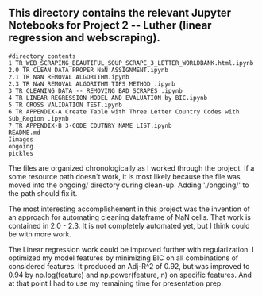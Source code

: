 ## This directory contains the relevant Jupyter Notebooks for Project 2 -- Luther (linear regression and webscraping). 

```
#directory contents
1 TR_WEB_SCRAPING_BEAUTIFUL_SOUP_SCRAPE_3_LETTER_WORLDBANK.html.ipynb               
2.0 TR CLEAN DATA PROPER NaN ASSIGNMENT.ipynb                                       
2.1 TR NaN REMOVAL ALGORITHM.ipynb                                                  
2.3 TR NaN REMOVAL ALGORITHM TIPS METHOD .ipynb                                     
3 TR CLEANING DATA -- REMOVING BAD SCRAPES .ipynb                                   
4 TR LINEAR REGRESSION MODEL AND EVALUATION by BIC.ipynb                            
5 TR CROSS VALIDATION TEST.ipynb
6 TR APPENDIX-A Create Table with Three Letter Country Codes with Sub_Region .ipynb
7 TR APPENDIX-B 3-CODE COUTNRY NAME LIST.ipynb
README.md
Iimages
ongoing
pickles
```
The files are organized chronologically as I worked through the project. If a some resource path doesn't work, it is most likely because the file was moved into the ongoing/ directory during clean-up. Adding './ongoing/' to the path should fix it. 

The most interesting accomplishement in this project was the invention of an approach for automating cleaning dataframe of NaN cells. That work is contained in 2.0 - 2.3. It is not completely automated yet, but I think could be with more work. 

The Linear regression work could be improved further with regularization. I optimized my model features by minimizing BIC on all combinations of considered features. It produced an Adj-R^2 of 0.92, but was improved to 0.94 by np.log(feature) and np.power(feature, n) on specific features. And at that point I had to use my remaining time for presentation prep.  

